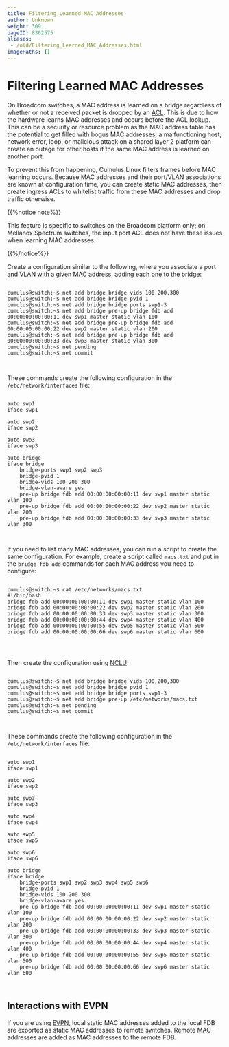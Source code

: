 ```yaml
---
title: Filtering Learned MAC Addresses
author: Unknown
weight: 309
pageID: 8362575
aliases:
 - /old/Filtering_Learned_MAC_Addresses.html
imagePaths: []
---
```

# Filtering Learned MAC Addresses

On Broadcom switches, a MAC address is learned on a bridge regardless of
whether or not a received packet is dropped by an
[ACL](/old/Netfilter_-_ACLs.html). This is due to how the hardware
learns MAC addresses and occurs before the ACL lookup. This can be a
security or resource problem as the MAC address table has the potential
to get filled with bogus MAC addresses; a malfunctioning host, network
error, loop, or malicious attack on a shared layer 2 platform can create
an outage for other hosts if the same MAC address is learned on another
port.

To prevent this from happening, Cumulus Linux filters frames before MAC
learning occurs. Because MAC addresses and their port/VLAN associations
are known at configuration time, you can create static MAC addresses,
then create ingress ACLs to whitelist traffic from these MAC addresses
and drop traffic otherwise.

{{%notice note%}}

This feature is specific to switches on the Broadcom platform only; on
Mellanox Spectrum switches, the input port ACL does not have these
issues when learning MAC addresses.

{{%/notice%}}

Create a configuration similar to the following, where you associate a
port and VLAN with a given MAC address, adding each one to the bridge:

``` 
                   
cumulus@switch:~$ net add bridge bridge vids 100,200,300
cumulus@switch:~$ net add bridge bridge pvid 1
cumulus@switch:~$ net add bridge bridge ports swp1-3
cumulus@switch:~$ net add bridge pre-up bridge fdb add 00:00:00:00:00:11 dev swp1 master static vlan 100
cumulus@switch:~$ net add bridge pre-up bridge fdb add 00:00:00:00:00:22 dev swp2 master static vlan 200
cumulus@switch:~$ net add bridge pre-up bridge fdb add 00:00:00:00:00:33 dev swp3 master static vlan 300
cumulus@switch:~$ net pending
cumulus@switch:~$ net commit
   
    
```

These commands create the following configuration in the
`/etc/network/interfaces` file:

``` 
                   
auto swp1
iface swp1
 
auto swp2
iface swp2
 
auto swp3
iface swp3
 
auto bridge
iface bridge
    bridge-ports swp1 swp2 swp3
    bridge-pvid 1
    bridge-vids 100 200 300
    bridge-vlan-aware yes
    pre-up bridge fdb add 00:00:00:00:00:11 dev swp1 master static vlan 100
    pre-up bridge fdb add 00:00:00:00:00:22 dev swp2 master static vlan 200
    pre-up bridge fdb add 00:00:00:00:00:33 dev swp3 master static vlan 300
   
    
```

If you need to list many MAC addresses, you can run a script to create
the same configuration. For example, create a script called `macs.txt`
and put in the `bridge fdb add` commands for each MAC address you need
to configure:

``` 
                   
cumulus@switch:~$ cat /etc/networks/macs.txt
#!/bin/bash
bridge fdb add 00:00:00:00:00:11 dev swp1 master static vlan 100
bridge fdb add 00:00:00:00:00:22 dev swp2 master static vlan 200
bridge fdb add 00:00:00:00:00:33 dev swp3 master static vlan 300
bridge fdb add 00:00:00:00:00:44 dev swp4 master static vlan 400
bridge fdb add 00:00:00:00:00:55 dev swp5 master static vlan 500
bridge fdb add 00:00:00:00:00:66 dev swp6 master static vlan 600
 
   
    
```

Then create the configuration using
[NCLU](/old/Network_Command_Line_Utility_-_NCLU.html):

``` 
                   
cumulus@switch:~$ net add bridge bridge vids 100,200,300
cumulus@switch:~$ net add bridge bridge pvid 1
cumulus@switch:~$ net add bridge bridge ports swp1-3
cumulus@switch:~$ net add bridge pre-up /etc/networks/macs.txt
cumulus@switch:~$ net pending
cumulus@switch:~$ net commit
   
    
```

These commands create the following configuration in the
`/etc/network/interfaces` file:

``` 
                   
auto swp1
iface swp1
 
auto swp2
iface swp2
 
auto swp3
iface swp3
 
auto swp4
iface swp4 
 
auto swp5
iface swp5
 
auto swp6
iface swp6
 
auto bridge
iface bridge
    bridge-ports swp1 swp2 swp3 swp4 swp5 swp6
    bridge-pvid 1
    bridge-vids 100 200 300
    bridge-vlan-aware yes
    pre-up bridge fdb add 00:00:00:00:00:11 dev swp1 master static vlan 100
    pre-up bridge fdb add 00:00:00:00:00:22 dev swp2 master static vlan 200
    pre-up bridge fdb add 00:00:00:00:00:33 dev swp3 master static vlan 300
    pre-up bridge fdb add 00:00:00:00:00:44 dev swp4 master static vlan 400
    pre-up bridge fdb add 00:00:00:00:00:55 dev swp5 master static vlan 500
    pre-up bridge fdb add 00:00:00:00:00:66 dev swp6 master static vlan 600
   
    
```

## Interactions with EVPN

If you are using
[EVPN](/old/Ethernet_Virtual_Private_Network_-_EVPN.html), local static
MAC addresses added to the local FDB are exported as static MAC
addresses to remote switches. Remote MAC addresses are added as MAC
addresses to the remote FDB.
